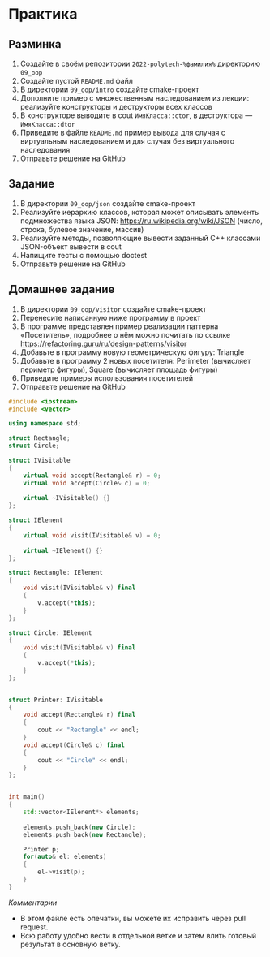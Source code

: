 # Практика

## Разминка

1. Создайте в своём репозитории `2022-polytech-%фамилия%` директорию `09_oop`
2. Cоздайте пустой `README.md` файл
3. В директории `09_oop/intro` создайте cmake-проект
4. Дополните пример с множественным наследованием из лекции: реализуйте конструкторы и деструкторы всех классов
5. В конструкторе выводите в cout `ИмяКласса::ctor`, в деструктора — `ИмяКласса::dtor`
6. Приведите в файле `README.md` пример вывода для случая с виртуальным наследованием и для случая без виртуального наследования
7. Отправьте решение на GitHub


## Задание

1. В директории `09_oop/json` создайте cmake-проект
2. Реализуйте иерархию классов, которая может описывать элементы подмножества языка JSON: https://ru.wikipedia.org/wiki/JSON (число, строка, булевое значение, массив)
3. Реализуйте методы, позволяющие вывести заданный C++ классами JSON-объект вывести в cout
4. Напищите тесты с помощью doctest
5. Отправьте решение на GitHub


## Домашнее задание

1. В директории `09_oop/visitor` создайте cmake-проект
2. Перенесите написанную ниже программу в проект
3. В программе представлен пример реализации паттерна «Посетитель», подробнее о нём можно почитать по ссылке https://refactoring.guru/ru/design-patterns/visitor
4. Добавьте в программу новую геометрическую фигуру: Triangle
5. Добавьте в программу 2 новых посетителя: Perimeter (вычисляет периметр фигуры), Square (вычисляет площадь фигуры)
6. Приведите примеры использования посетителей
7. Отправьте решение на GitHub

```cpp
#include <iostream>
#include <vector>

using namespace std;

struct Rectangle;
struct Circle;

struct IVisitable
{
    virtual void accept(Rectangle& r) = 0;
    virtual void accept(Circle& c) = 0;
    
    virtual ~IVisitable() {}
};

struct IElenent
{
    virtual void visit(IVisitable& v) = 0;
    
    virtual ~IElenent() {}
};

struct Rectangle: IElenent
{
    void visit(IVisitable& v) final
    {
        v.accept(*this);
    }
};

struct Circle: IElenent
{
    void visit(IVisitable& v) final
    {
        v.accept(*this);
    }
};


struct Printer: IVisitable
{
    void accept(Rectangle& r) final
    {
        cout << "Rectangle" << endl;
    }   
    void accept(Circle& c) final
    {
        cout << "Circle" << endl;
    }
};


int main()
{
    std::vector<IElenent*> elements; 
    
    elements.push_back(new Circle);
    elements.push_back(new Rectangle);

    Printer p;
    for(auto& el: elements)
    {
        el->visit(p);
    }
}
```

*Комментарии*
- В этом файле есть опечатки, вы можете их исправить через pull request.
- Всю работу удобно вести в отдельной ветке и затем влить готовый результат в основную ветку.
